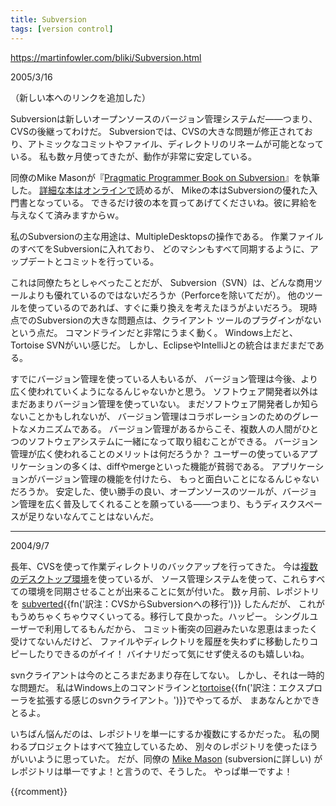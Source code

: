 ```yaml
---
title: Subversion
tags: [version control]
---
```


https://martinfowler.com/bliki/Subversion.html

2005/3/16

（新しい本へのリンクを追加した）

Subversionは新しいオープンソースのバージョン管理システムだ——つまり、CVSの後継ってわけだ。
Subversionでは、CVSの大きな問題が修正されており、アトミックなコミットやファイル、ディレクトリのリネームが可能となっている。
私も数ヶ月使ってきたが、動作が非常に安定している。

同僚のMike Masonが『[Pragmatic Programmer Book on Subversion](http://www.pragmaticprogrammer.com/titles/svn/)』を執筆した。
[詳細な本はオンラインで](http://svnbook.red-bean.com/)読めるが、
Mikeの本はSubversionの優れた入門書となっている。
できるだけ彼の本を買ってあげてくださいね。彼に昇給を与えなくて済みますからｗ。

私のSubversionの主な用途は、MultipleDesktopsの操作である。
作業ファイルのすべてをSubversionに入れており、
どのマシンもすべて同期するように、アップデートとコミットを行っている。

これは同僚たちとしゃべったことだが、
Subversion（SVN）は、どんな商用ツールよりも優れているのではないだろうか（Perforceを除いてだが）。
他のツールを使っているのであれば、すぐに乗り換えを考えたほうがよいだろう。
現時点でのSubversionの大きな問題点は、クライアント ツールのプラグインがないという点だ。
コマンドラインだと非常にうまく動く。
Windows上だと、Tortoise SVNがいい感じだ。
しかし、EclipseやIntelliJとの統合はまだまだである。

すでにバージョン管理を使っている人もいるが、
バージョン管理は今後、より広く使われていくようになるんじゃないかと思う。
ソフトウェア開発者以外はまだあまりバージョン管理を使っていない。
まだソフトウェア開発者しか知らないことかもしれないが、
バージョン管理はコラボレーションのためのグレートなメカニズムである。
バージョン管理があるからこそ、複数人の人間がひとつのソフトウェアシステムに一緒になって取り組むことができる。
バージョン管理が広く使われることのメリットは何だろうか？
ユーザーの使っているアプリケーションの多くは、diffやmergeといった機能が貧弱である。
アプリケーションがバージョン管理の機能を付けたら、
もっと面白いことになるんじゃないだろうか。
安定した、使い勝手の良い、オープンソースのツールが、バージョン管理を広く普及してくれることを願っている——つまり、もうディスクスペースが足りないなんてことはないんだ。

----

2004/9/7

長年、CVSを使って作業ディレクトリのバックアップを行ってきた。
今は[複数のデスクトップ環境](MultipleDesktops)を使っているが、
ソース管理システムを使って、これらすべての環境を同期させることが出来ることに気が付いた。
数ヶ月前、レポジトリを [subverted](http://subversion.tigris.org/){{fn('訳注：CVSからSubversionへの移行')}} したんだが、
これがもうめちゃくちゃウマくいってる。移行して良かった。ハッピー。
シングルユーザーで利用してるもんだから、
コミット衝突の回避みたいな恩恵はまったく受けてないんだけど、
ファイルやディレクトリを履歴を失わずに移動したりコピーしたりできるのがイイ！
バイナリだって気にせず使えるのも嬉しいね。

svnクライアントは今のところまだあまり存在してない。
しかし、それは一時的な問題だ。
私はWindows上のコマンドラインと[tortoise](http://tortoisesvn.tigris.org/){{fn('訳注：エクスプローラを拡張する感じのsvnクライアント。')}}でやってるが、
まあなんとかできとるよ。

いちばん悩んだのは、レポジトリを単一にするか複数にするかだった。
私の関わるプロジェクトはすべて独立しているため、
別々のレポジトリを使ったほうがいいように思っていた。
だが、同僚の [Mike Mason](http://mikemason.ca/) (subversionに詳しい) が
レポジトリは単一ですよ！と言うので、そうした。
やっぱ単一ですよ！

{{rcomment}}
